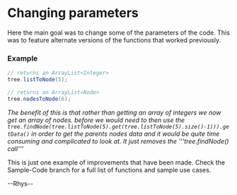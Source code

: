 # Changing parameters
Here the main goal was to change some of the parameters of the code. This was to feature alternate versions of the functions that worked previously.

### Example
```Java
// returns an ArrayList<Integer>
tree.listToNode(5);

// returns an ArrayList<Node>
tree.nodesToNode(6);
```

*The benefit of this is that rather than getting an array of integers we now get an array of nodes. before we would need to then use the ``` tree.findNode(tree.listToNode(5).get(tree.listToNode(5).size()-1))).getData()``` in order to get the parents nodes data and it would be quite time consuming and complicated to look at. It just removes the '''tree.findNode() call'''*

This is just one example of improvements that have been made. Check the Sample-Code branch for a full list of functions and sample use cases.

--Rhys--

